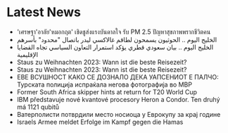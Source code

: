 # Latest News
-  'เศรษฐา'อาลัย'หมอกฤต' เชิดชูส่งแรงบันดาลใจ รับ PM 2.5 ปัญหาสุขภาพพรากชีวิตคน
-  الخليج اليوم .. الحوثيون يسمحون لطاقم غالاكسي ليدر باتصال "محدود" بأسرهم
-  الخليج اليوم .. بيان سعودي قطري يؤكد استمرار التعاون السياسي تجاه القضايا الإقليمية
-  Staus zu Weihnachten 2023: Wann ist die beste Reisezeit?
-  Staus zu Weihnachten 2023: Wann ist die beste Reisezeit?
-  ЕВЕ ВСУШНОСТ КАКО СЕ ДОЗНАЛО ДЕКА УАПСЕНИОТ Е ПАЛЧО: Турската полиција испраќала негова фотографија во МВР
-  Former South Africa skipper hints at return for T20 World Cup
-  IBM představuje nové kvantové procesory Heron a Condor. Ten druhý má 1121 qubitů
-  Ватерполисти потврдили место носиоца у Еврокупу за крај године
-  Israels Armee meldet Erfolge im Kampf gegen die Hamas
